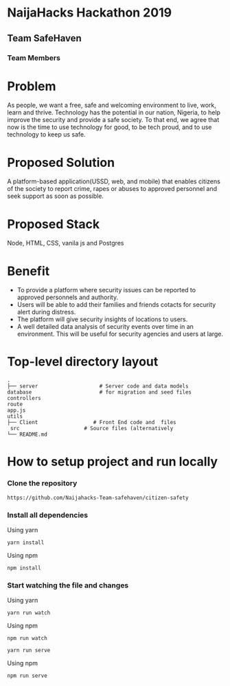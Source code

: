 # NaijaHacks Hackathon 2019

## Team SafeHaven

### Team Members




# Problem

As people, we want a free, safe and welcoming environment to live, work, learn and thrive. Technology has the potential in our nation, Nigeria, to help improve the security and provide a safe society. To that end, we agree that now is the time to use technology for good, to be tech proud, and to use technology to keep us safe.

# Proposed Solution

A platform-based application(USSD, web, and mobile) that enables citizens of the society to report crime, rapes or abuses to approved personnel and seek support as soon as possible.

# Proposed Stack

Node, HTML, CSS, vanila js and Postgres

# Benefit

- To provide a platform where security issues can be reported to approved personnels and authority.
- Users will be able to add their families and friends cotacts for security alert during distress.
- The platform will give security insights of locations to users.
- A well detailed data analysis of security events over time in an environment. This will be useful for security agencies and users at large.

# Top-level directory layout

    .
    ├── server                    # Server code and data models
    database                      # for migration and seed files
    controllers
    route
    app.js
    utils
    ├── Client                  # Front End code and  files
     src                     # Source files (alternatively 
    └── README.md   


# How to setup project and run locally

### Clone the repository 

```
https://github.com/Naijahacks-Team-safehaven/citizen-safety
```

### Install all dependencies

Using yarn

```
yarn install
```

Using npm

```
npm install
```

### Start watching the file and changes

Using yarn

```
yarn run watch
```

Using npm

```
npm run watch
```

```
yarn run serve
```

Using npm

```
npm run serve
```         